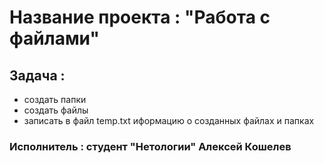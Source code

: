 # Название проекта : "Работа с файлами"
## Задача :
- создать папки
- создать файлы
- записать в файл temp.txt иформацию о созданных файлах и папках

### Исполнитель : студент "Нетологии" Алексей Кошелев